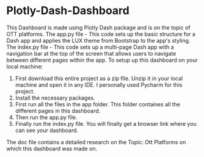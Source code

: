 # Plotly-Dash-Dashboard
This Dashboard is made using Plotly Dash package and is on the topic of OTT platforms.
The app.py file - This code sets up the basic structure for a Dash app and applies the LUX theme from Bootstrap to the app's styling.
The index.py file - This code sets up a multi-page Dash app with a navigation bar at the top of the screen that allows users to navigate between different pages within the app.
To setup up this dashboard on your local machine: 
1. First download this entire project as a zip file. Unzip it in your local machine and open it in any IDE. I personally used Pycharm for this project.
2. Install the necessary packages.
3. First run all the files in the app folder. This folder containes all the different pages in this dashboard.
4. Then run the app.py file.
5. Finally run the index.py file. You will finally get a browser link where you can see your dashboard.

The doc file contains a detailed research on the Topic: Ott Platforms on which this dashboard was made on.
